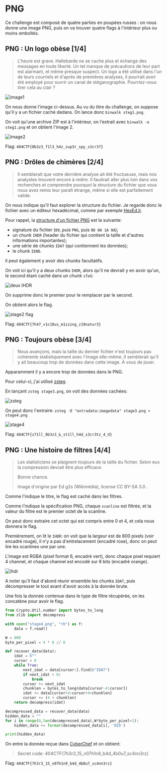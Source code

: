 # PNG

Ce challenge est composé de quatre parties en poupées russes : on nous donne une image PNG, puis on va trouver quatre flags à l'intérieur plus ou moins emboîtés.

## PNG : Un logo obèse [1/4]

> L'heure est grave. Hallebarde ne se cache plus et échange des messages en toute liberté. Un tel manque de précautions de leur part est alarmant, et même presque suspect. Un logo a été utilisé dans l'un de leurs courriels et d'après de premières analyses, il pourrait avoir été employé pour ouvrir un canal de stéganographie. Pourriez-vous tirer cela au clair ?

![image1](../images/steg1.png)

On nous donne l'image ci-dessus. Au vu du titre du challenge, on suppose qu'il y a un fichier caché dedans. On lance donc `binwalk steg1.png`.

On voit qu'une archive ZIP est à l'intérieur, on l'extrait avec `binwalk -e steg1.png` et on obtient l'image 2.

![image2](../images/stage2.png)

Flag: `404CTF{0b3z3_f1l3_h4z_zup3r_spy_s3cr37}`

## PNG : Drôles de chimères [2/4]

> Il semblerait que votre dernière analyse ait été fructueuse, mais nos analystes trouvent encore à redire. Il faudrait aller plus loin dans vos recherches et comprendre pourquoi la structure du fichier que vous nous avez remis leur paraît étrange, même si elle est parfaitement valide.

On nous indique qu'il faut explorer la structure du fichier. Je regarde donc le fichier avec un éditeur hexadécimal, comme par exemple [HexEd.it](https://hexed.it/).

Pour rappel, la [structure d'un fichier PNG](https://en.wikipedia.org/wiki/Portable_Network_Graphics) est la suivante:
- signature du fichier (`89`, puis `PNG`, puis `0D 0A 1A 0A`);
- un chunk `IHDR` (header du fichier qui contient la taille et d'autres informations importantes);
- une série de chunks `IDAT` (qui contiennent les données);
- le chunk `IEND`.

Il peut également y avoir des chunks facultatifs.

On voit ici qu'il y a deux chunks `IHDR`, alors qu'il ne devrait y en avoir qu'un, le second étant caché dans un chunk `sTeG`:

![deux IHDR](../images/steg_ihdr.png)

On supprime donc le premier pour le remplacer par le second.

On obtient alors le flag.

![stage2 flag](../images/stage3.png)

Flag: `404CTF{7h47_v1c10us_m1zzing_z19natur3}`

## PNG : Toujours obèse [3/4]

> Nous avançons, mais la taille du dernier fichier n'est toujours pas cohérente statistiquement avec l'image elle-même. Il semblerait qu'il y ait beaucoup trop de données dans cette image. À vous de jouer.

Apparamment il y a encore trop de données dans le PNG.

Pour celui-ci, j'ai utilisé [zsteg](https://github.com/zed-0xff/zsteg).

En lançant `zsteg stage3.png`, on voit des données cachées:

![zsteg](../images/steg_zsteg.png)

On peut donc l'extraire: `zsteg -E "extradata:imagedata" stage3.png > stage4.png`

![stage4](../images/stage4.png)

Flag: `404CTF{z71ll_0b3z3_&_st1ll_h4d_s3cr3tz_4_U}`

## PNG : Une histoire de filtres [4/4]

> Les statisticiens se plaignent toujours de la taille du fichier. Selon eux la compression devrait être plus efficace.
>
> Bonne chance.
>
> Image d'origine par Ed g2s (Wikimédia), license CC BY-SA 3.0 .

Comme l'indique le titre, le flag est caché dans les filtres.

Comme l'indique la spécification PNG, chaque `scanline` est filtrée, et la valeur du filtre est le premier octet de la scanline.

On peut donc extraire cet octet qui est compris entre 0 et 4, et cela nous donnera le flag.

Premièrement, on lit le `IHDR`: on voit que la largeur est de 800 pixels (voir encadré rouge), il n'y a pas d'entrelacement (encadré rose), donc on peut lire les scanlines une par une.

L'image est RGBA (pixel format 6, encadré vert), donc chaque pixel requiert 4 channel, et chaque channel est encodé sur 8 bits (encadré orange).

![ihdr](../images/steg_ihdr2.png)

A noter qu'il faut d'abord réunir ensemble les chunks `IDAT`, puis décompresser le tout avant d'avoir accès à la donnée brute.

Une fois la donnée contenue dans le type de filtre récupérée, on les concatène pour avoir le flag.

```python
from Crypto.Util.number import bytes_to_long
from zlib import decompress

with open("stage4.png", "rb") as f:
    data = f.read()

W = 800
byte_per_pixel = 4 * 8 // 8

def recover_data(data):
    idat = b""
    cursor = 0
    while True:
        next_idat = data[cursor:].find(b"IDAT")
        if next_idat < 0:
            break
        cursor += next_idat
        chunklen = bytes_to_long(data[cursor-4:cursor])
        idat += data[cursor+4:cursor+4+chunklen]
        cursor += (4 + chunklen)
    return decompress(idat)

decompressed_data = recover_data(data)
hidden_data = ""
for i in range(0,len(decompressed_data),W*byte_per_pixel+1):
    hidden_data += format(decompressed_data[i], '02b')

print(hidden_data)
```

On entre la donnée reçue dans [CyberChef](https://gchq.github.io/CyberChef/) et on obtient:

> Secret code: 404CTF{7h3r3_15_n07h1n9_b4d_4b0u7_sc4nn3rz}

Flag: `404CTF{7h3r3_15_n07h1n9_b4d_4b0u7_sc4nn3rz}`